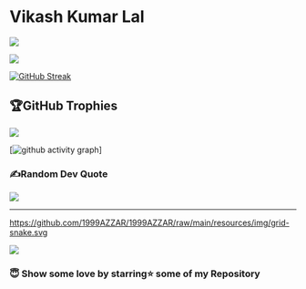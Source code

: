 # Vikash Kumar Lal

<!-- /*profile viewer source!*/ -->

<img src="https://visitcount.itsvg.in/api?id=Therobo77&icon=10&color=0" />


[![](https://github-readme-stats.vercel.app/api?username=Therobo77&hide_border=false&include_all_commits=true&count_private=true&show_icons=true)](https://github-readme-stats.vercel.app/api?username=Therobo77&hide_border=false&include_all_commits=true&count_private=true&show_icons=true)

[![GitHub Streak](http://github-readme-streak-stats.herokuapp.com?user=Therobo77&theme=tokyonight_duo&date_format=j%20M%5B%20Y%5D)](http://github-readme-streak-stats.herokuapp.com?user=Therobo77&theme=tokyonight_duo&date_format=j%20M%5B%20Y%5D)
<br/>

## 🏆GitHub Trophies
<img src="https://github-profile-trophy.vercel.app/?username=Therobo77&margin-w=15&margin-h=15&column=8" />







[![github activity graph](https://activity-graph.herokuapp.com/graph?username=Therobo77&bg_color=d1edff&color=000000&line=4c8e9e&point=1e00ff&area=true&hide_border=true)]
### ✍️Random Dev Quote
![](https://quotes-github-readme.vercel.app/api?type=horizontal&theme=radical)

---
https://github.com/1999AZZAR/1999AZZAR/raw/main/resources/img/grid-snake.svg

<img src="https://visitcount.itsvg.in/api?id=Therobo77&icon=10&color=0" style="align items:center" />


### 😇 Show some love by starring⭐ some of my Repository

